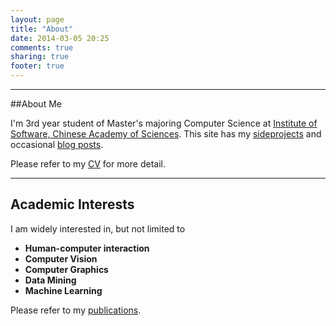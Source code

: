 ```yaml
---
layout: page
title: "About"
date: 2014-03-05 20:25
comments: true
sharing: true
footer: true
---
```

-----------------------
##About Me

I'm 3rd year student of Master's majoring Computer Science at [Institute of Software, Chinese Academy of Sciences](http://english.is.cas.cn/). This site has my [sideprojects]({{BASE_PATH}}/blog/categories/project/) and occasional [blog posts](blog).

Please refer to my [CV]({{BASE_PATH}}/resume/resume.pdf) for more detail.

------------------------
## Academic Interests


I am widely interested in, but not limited to   

* **Human-computer interaction**  
* **Computer Vision**
* **Computer Graphics**
* **Data Mining**  
* **Machine Learning**

Please refer to my [publications]({{BASE_PATH}}/publications).

